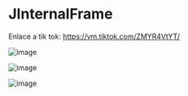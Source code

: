 # JInternalFrame

Enlace a tik tok:
https://vm.tiktok.com/ZMYR4VtYT/

![image](https://user-images.githubusercontent.com/85198103/214346131-0bb29431-52d7-4b0d-a274-86005fb09149.png)


![image](https://user-images.githubusercontent.com/85198103/214346246-8bb21d0f-0119-4aa1-b2a9-39cde608313e.png)

![image](https://user-images.githubusercontent.com/85198103/214346292-17eca0f6-3388-413c-9ee4-243c9526de11.png)

